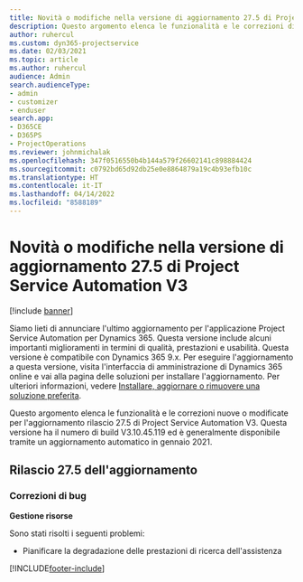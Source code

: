 ```yaml
---
title: Novità o modifiche nella versione di aggiornamento 27.5 di Project Service Automation aggiornamento rapido V3
description: Questo argomento elenca le funzionalità e le correzioni disponibili nella versione di aggiornamento 27.5 di Project Service Automation aggiornamento rapido V3.
author: ruhercul
ms.custom: dyn365-projectservice
ms.date: 02/03/2021
ms.topic: article
ms.author: ruhercul
audience: Admin
search.audienceType:
- admin
- customizer
- enduser
search.app:
- D365CE
- D365PS
- ProjectOperations
ms.reviewer: johnmichalak
ms.openlocfilehash: 347f0516550b4b144a579f26602141c898884424
ms.sourcegitcommit: c0792bd65d92db25e0e8864879a19c4b93efb10c
ms.translationtype: HT
ms.contentlocale: it-IT
ms.lasthandoff: 04/14/2022
ms.locfileid: "8588189"
---
```

# <a name="whats-new-or-changed-in-project-service-automation-update-release-275-v3"></a>Novità o modifiche nella versione di aggiornamento 27.5 di Project Service Automation V3

[!include [banner](../includes/psa-now-project-operations.md)]

Siamo lieti di annunciare l'ultimo aggiornamento per l'applicazione Project Service Automation per Dynamics 365. Questa versione include alcuni importanti miglioramenti in termini di qualità, prestazioni e usabilità. Questa versione è compatibile con Dynamics 365 9.x. Per eseguire l'aggiornamento a questa versione, visita l'interfaccia di amministrazione di Dynamics 365 online e vai alla pagina delle soluzioni per installare l'aggiornamento. Per ulteriori informazioni, vedere [Installare, aggiornare o rimuovere una soluzione preferita](/power-platform/admin/install-remove-preferred-solution).

Questo argomento elenca le funzionalità e le correzioni nuove o modificate per l'aggiornamento rilascio 27.5 di Project Service Automation V3. Questa versione ha il numero di build V3.10.45.119 ed è generalmente disponibile tramite un aggiornamento automatico in gennaio 2021.

## <a name="update-release-275"></a>Rilascio 27.5 dell'aggiornamento

### <a name="bug-fixes"></a>Correzioni di bug


**Gestione risorse**

Sono stati risolti i seguenti problemi:

- Pianificare la degradazione delle prestazioni di ricerca dell'assistenza


[!INCLUDE[footer-include](../includes/footer-banner.md)]

